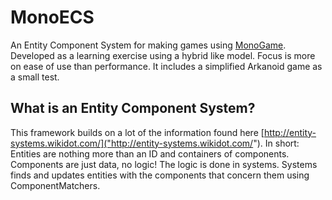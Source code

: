 # MonoECS
An Entity Component System for making games using [MonoGame]("http://www.monogame.net/").
Developed as a learning exercise using a hybrid like model. Focus is more on ease of use than performance.
It includes a simplified Arkanoid game as a small test.
## What is an Entity Component System?
This framework builds on a lot of the information found here [http://entity-systems.wikidot.com/]("http://entity-systems.wikidot.com/"). In short: Entities are nothing more than an ID and containers of components. Components are just data, no logic! The logic is done in systems. Systems finds and updates entities with the components that concern them using ComponentMatchers. 



